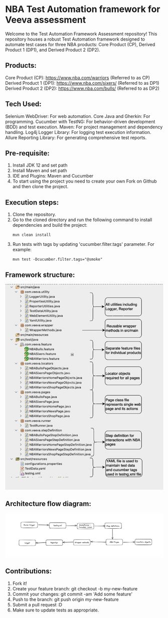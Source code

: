# NBA Test Automation framework for Veeva assessment
Welcome to the Test Automation Framework Assessment repository! This repository houses a robust Test Automation framework designed to automate test cases for three NBA products: Core Product (CP), Derived Product 1 (DP1), and Derived Product 2 (DP2).

## Products:
Core Product (CP): https://www.nba.com/warriors (Referred to as CP)
Derived Product 1 (DP1): https://www.nba.com/sixers/ (Referred to as DP1)
Derived Product 2 (DP2): https://www.nba.com/bulls/ (Referred to as DP2)

## Tech Used:
Selenium WebDriver: For web automation.
Core Java and Gherkin: For programming.
Cucumber with TestNG: For behavior-driven development (BDD) and test execution.
Maven: For project management and dependency handling.
Log4j Logger Library: For logging test execution information.
Allure Reporting Library: For generating comprehensive test reports.

## Pre-requisite:
1. Install JDK 12 and set path
2. Install Maven and set path
3. IDE and Plugins: Maven and Cucumber
4. To start using the project you need to create your own Fork on Github and then clone the project.

## Execution steps:
1. Clone the repository.
2. Go to the cloned directory and run the following command to install dependencies and build the project:
   ```
   mvn clean install
   ```
3. Run tests with tags by updating 'cucumber.filter.tags' parameter. For example:
   ```
   mvn test -Dcucumber.filter.tags="@smoke"
   ```

## Framework structure:

![](https://github.com/BharathiKannanB/NBAAutomation/blob/main/Folder%20structure.png)

## Architecture flow diagram:

![](https://github.com/BharathiKannanB/NBAAutomation/blob/main/Execution%20flow.png)

## Contributions:
1. Fork it!
2. Create your feature branch: git checkout -b my-new-feature
3. Commit your changes: git commit -am 'Add some feature'
4. Push to the branch: git push origin my-new-feature
5. Submit a pull request :D
6. Make sure to update tests as appropriate.

